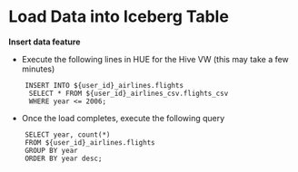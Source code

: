 # Load Data into Iceberg Table

**Insert data feature**

- Execute the following lines in HUE for the Hive VW (this may take a few minutes)

```
    INSERT INTO ${user_id}_airlines.flights
     SELECT * FROM ${user_id}_airlines_csv.flights_csv
     WHERE year <= 2006;
```

- Once the load completes, execute the following query

```
    SELECT year, count(*) 
    FROM ${user_id}_airlines.flights
    GROUP BY year
    ORDER BY year desc;
```
